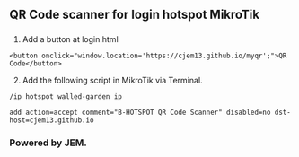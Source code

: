 
## QR Code scanner for login hotspot MikroTik

### 

1. Add a button at login.html
```
<button onclick="window.location='https://cjem13.github.io/myqr';">QR Code</button>
```
2. Add the following script in MikroTik via Terminal.
```
/ip hotspot walled-garden ip

add action=accept comment="B-HOTSPOT QR Code Scanner" disabled=no dst-host=cjem13.github.io
```

### Powered by JEM.